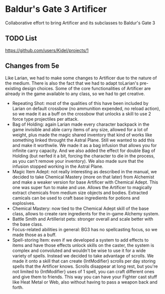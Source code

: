 # Baldur's Gate 3 Artificer
Collaborative effort to bring Artificer and its subclasses to Baldur's Gate 3

## TODO List
https://github.com/users/Kidel/projects/1

## Changes from 5e
Like Larian, we had to make some changes to Artificer due to the nature of the medium. There is also the fact that we had to adapt toLarian's pre-existing design choices.
Some of the core functionalities of Artificer are already in the game available to any class, so we had to get creative. 

- Repeating Shot: most of the qualities of this have been included by Larian on default crossbow (no ammunition expended, no reload action), so we made it as a buff on the crossbow that unlocks a skill to use 2 force type projectiles per attack.
- Bag of Holding: again Larian made every character backpack in the game invisible and able carry items of any size, allowed for a lot of weight, plus made the magic shared inventory that kind of works like something linked throught the Astral Plane. Still we wanted to add this and make it worthwile. We made it as a bag infusion that allows you for infinite carry capacity. And we also added the effect for double Bag of Holding (but nerfed it a bit, forcing the character to die in the process, as you can't remove your inventory). We also made sure that the infusion stopped working in the Astral Plane.
- Magic Item Adept: not really interesting as described in the manual, we decided to take Chemical Mastery (more on that later) from Alchemist and make a weaker version for base Artificer with Chemical Adept. This one was super fun to make and use. Allows the Artificer to magically extract chemicals from medium size objects and bodies. Extracted camicals can be used to craft base ingredients for potions and explosives.
- Chemical Mastery: now tied to the Chemical Adept skill of the base class, allows to create rare ingredients for the in-game Alchemy system.
- Battle Smith and Artillerist pets: stronger overall and scale better with the base class.
- Focus-related abilities in general: BG3 has no spellcasting focus, so we made those as a buff. 
- Spell-storing Item: even if we developed a system to add effects to items and have those effects unlock skills on the caster, the system is complex and convoluted and wouldn't be wise to use it for a wide variety of spells. Instead we decided to take advantage of scrolls. We made it onto a skill that can create {IntModifier} scrolls per day storing spells that the Artificer knows. Scrolls disappear at long rest, but you're not limited to {IntModifier} uses of 1 spell, you can craft different ones and give them to friends. This way you can have your Fighter cast stuff like Heat Metal or Web, also without having to pass a weapon back and forth. 
